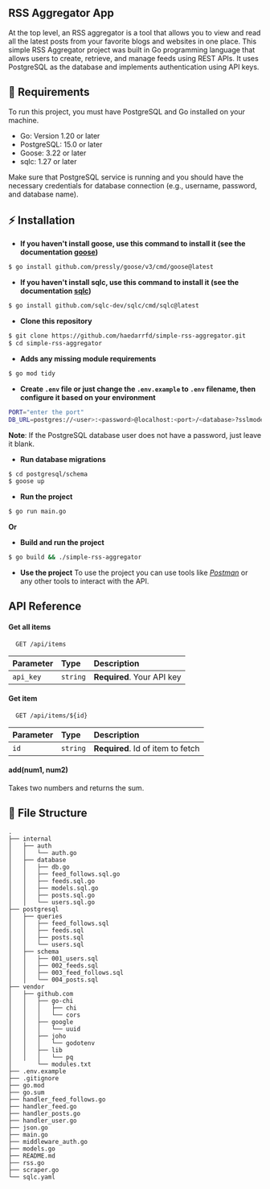 ## RSS Aggregator App

At the top level, an RSS aggregator is a tool that allows you to view and read all the latest posts from your favorite blogs and websites in one place. This simple RSS Aggregator project was built in Go programming language that allows users to create, retrieve, and manage feeds using REST APIs. It uses PostgreSQL as the database and implements authentication using API keys.

## 🔧 Requirements

To run this project, you must have PostgreSQL and Go installed on your machine.

- Go: Version 1.20 or later
- PostgreSQL: 15.0 or later
- Goose: 3.22 or later
- sqlc: 1.27 or later

Make sure that PostgreSQL service is running and you should have the necessary credentials for database connection (e.g., username, password, and database name).

## ⚡ Installation

- **If you haven't install goose, use this command to install it (see the documentation [goose](http://pressly.github.io/goose/))**

```bash
$ go install github.com/pressly/goose/v3/cmd/goose@latest
```

- **If you haven't install sqlc, use this command to install it (see the documentation [sqlc](https://docs.sqlc.dev/en/stable/index.html))**

```bash
$ go install github.com/sqlc-dev/sqlc/cmd/sqlc@latest
```

- **Clone this repository**

```bash
$ git clone https://github.com/haedarrfd/simple-rss-aggregator.git
$ cd simple-rss-aggregator
```

- **Adds any missing module requirements**

```bash
$ go mod tidy
```

- **Create `.env` file or just change the `.env.example` to `.env` filename, then configure it based on your environment**

```bash
PORT="enter the port"
DB_URL=postgres://<user>:<password>@localhost:<port>/<database>?sslmode=disable
```

**Note**: If the PostgreSQL database user does not have a password, just leave it blank.

- **Run database migrations**

```bash
$ cd postgresql/schema
$ goose up
```

- **Run the project**

```bash
$ go run main.go
```

**Or**

- **Build and run the project**

```bash
$ go build && ./simple-rss-aggregator
```

- **Use the project**
  To use the project you can use tools like _[Postman](https://www.postman.com/)_ or any other tools to interact with the API.

## API Reference

#### Get all items

```http
  GET /api/items
```

| Parameter | Type     | Description                |
| :-------- | :------- | :------------------------- |
| `api_key` | `string` | **Required**. Your API key |

#### Get item

```http
  GET /api/items/${id}
```

| Parameter | Type     | Description                       |
| :-------- | :------- | :-------------------------------- |
| `id`      | `string` | **Required**. Id of item to fetch |

#### add(num1, num2)

Takes two numbers and returns the sum.

## 📁 File Structure

```
.
├── internal
│   ├── auth
│   │   └── auth.go
│   ├── database
│   │   ├── db.go
│   │   ├── feed_follows.sql.go
│   │   ├── feeds.sql.go
│   │   ├── models.sql.go
│   │   ├── posts.sql.go
│   │   └── users.sql.go
├── postgresql
│   ├── queries
│   │   ├── feed_follows.sql
│   │   ├── feeds.sql
│   │   ├── posts.sql
│   │   └── users.sql
│   ├── schema
│   │   ├── 001_users.sql
│   │   ├── 002_feeds.sql
│   │   ├── 003_feed_follows.sql
│   │   └── 004_posts.sql
├── vendor
│   ├── github.com
│   │   ├── go-chi
│   │   │   ├── chi
│   │   │   └── cors
│   │   ├── google
│   │   │   └── uuid
│   │   ├── joho
│   │   │   └── godotenv
│   │   ├── lib
│   │   │   └── pq
│       └── modules.txt
├── .env.example
├── .gitignore
├── go.mod
├── go.sum
├── handler_feed_follows.go
├── handler_feed.go
├── handler_posts.go
├── handler_user.go
├── json.go
├── main.go
├── middleware_auth.go
├── models.go
├── README.md
├── rss.go
├── scraper.go
└── sqlc.yaml
```
